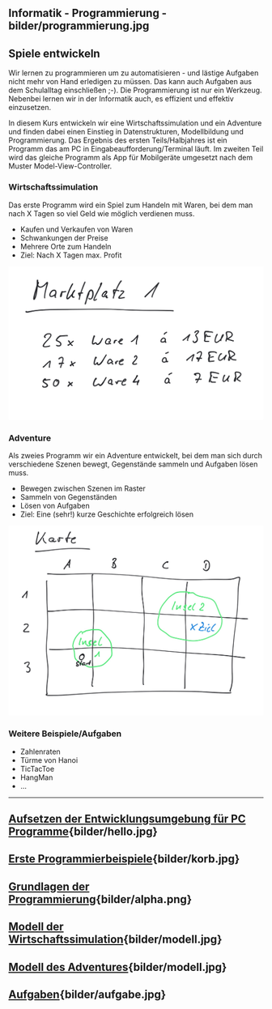 
Informatik - Programmierung - bilder/programmierung.jpg
---
## Spiele entwickeln

Wir lernen zu programmieren um zu automatisieren - und lästige Aufgaben nicht mehr von Hand erledigen zu müssen. Das kann auch Aufgaben aus dem Schulalltag einschließen ;-). Die Programmierung ist nur ein Werkzeug. Nebenbei lernen wir in der Informatik auch, es effizient und effektiv einzusetzen.

In diesem Kurs entwickeln wir eine Wirtschaftssimulation und ein Adventure und finden dabei einen Einstieg in Datenstrukturen, Modellbildung und Programmierung. Das Ergebnis des ersten Teils/Halbjahres ist ein Programm das am PC in Eingabeaufforderung/Terminal läuft. Im zweiten Teil wird das gleiche Programm als App für Mobilgeräte umgesetzt nach dem Muster Model-View-Controller.

### Wirtschaftssimulation

Das erste Programm wird ein Spiel zum Handeln mit Waren, bei dem man nach X Tagen so viel Geld wie möglich verdienen muss.

* Kaufen und Verkaufen von Waren
* Schwankungen der Preise
* Mehrere Orte zum Handeln
* Ziel: Nach X Tagen max. Profit

![Marktplatz](bilder/marktplatz.jpg)

### Adventure

Als zweies Programm wir ein Adventure entwickelt, bei dem man sich durch verschiedene Szenen bewegt, Gegenstände sammeln und Aufgaben lösen muss.

* Bewegen zwischen Szenen im Raster
* Sammeln von Gegenständen
* Lösen von Aufgaben
* Ziel: Eine (sehr!) kurze Geschichte erfolgreich lösen

![Karte](bilder/karte.jpg)

### Weitere Beispiele/Aufgaben

* Zahlenraten
* Türme von Hanoi
* TicTacToe
* HangMan
* ...

---
## [Aufsetzen der Entwicklungsumgebung  für PC Programme](setup-dev-groovy.md){bilder/hello.jpg}
## [Erste Programmierbeispiele](prog-intro.md){bilder/korb.jpg}
## [Grundlagen der Programmierung](prog-basics.md){bilder/alpha.png}
## [Modell der Wirtschaftssimulation](modell-ws.md){bilder/modell.jpg}
## [Modell des Adventures](modell-adv.md){bilder/modell.jpg}
## [Aufgaben](aufgaben.md){bilder/aufgabe.jpg}
